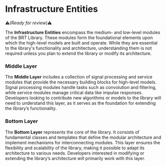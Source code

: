 # Infrastructure Entities  
:warning:*(Ready for review)*:warning:

The **Infrastructure Entities** encompass the medium- and low-level modules of the BRT Library. These modules form the foundational elements upon which the high-level models are built and operate. While they are essential to the library's functionality and architecture, understanding them is not required unless you plan to extend the library or modify its architecture.  

### Middle Layer  

The **Middle Layer** includes a collection of signal processing and service modules that provide the necessary building blocks for high-level models. Signal processing modules handle tasks such as convolution and filtering, while service modules manage critical data like impulse responses. Developers looking to contribute new algorithms or models to the library will need to understand this layer, as it serves as the foundation for extending the library’s functionality.  

### Bottom Layer  

The **Bottom Layer** represents the core of the library. It consists of fundamental classes and templates that define the modular architecture and implement mechanisms for interconnecting modules. This layer ensures the flexibility and scalability of the library, making it possible to adapt its architecture to various needs. Developers interested in modifying or extending the library’s architecture will primarily work with this layer.
